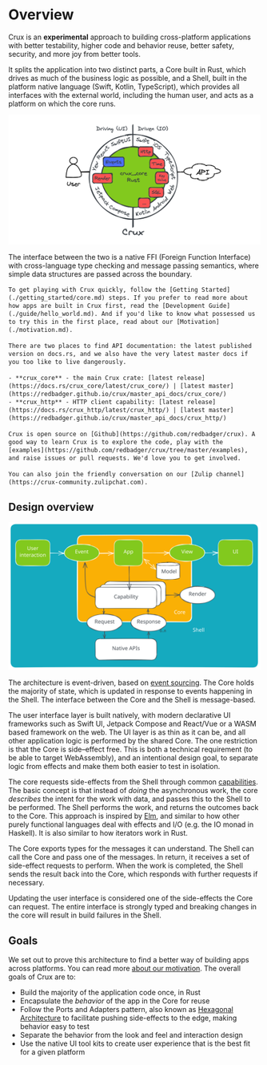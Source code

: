 # Overview

Crux is an **experimental** approach to building cross-platform applications
with better testability, higher code and behavior reuse, better safety,
security, and more joy from better tools.

It splits the application into two distinct parts, a Core built in Rust, which
drives as much of the business logic as possible, and a Shell, built in the
platform native language (Swift, Kotlin, TypeScript), which provides all
interfaces with the external world, including the human user, and acts as a
platform on which the core runs.

![Crux](./crux.png)

The interface between the two is a native FFI (Foreign Function Interface) with
cross-language type checking and message passing semantics, where simple data
structures are passed across the boundary.

```admonish title="Get to know Crux"
To get playing with Crux quickly, follow the [Getting Started](./getting_started/core.md) steps. If you prefer to read more about how apps are built in Crux first, read the [Development Guide](./guide/hello_world.md). And if you'd like to know what possessed us to try this in the first place, read about our [Motivation](./motivation.md).

There are two places to find API documentation: the latest published version on docs.rs, and we also have the very latest master docs if you too like to live dangerously.

- **crux_core** - the main Crux crate: [latest release](https://docs.rs/crux_core/latest/crux_core/) | [latest master](https://redbadger.github.io/crux/master_api_docs/crux_core/)
- **crux_http** - HTTP client capability: [latest release](https://docs.rs/crux_http/latest/crux_http/) | [latest master](https://redbadger.github.io/crux/master_api_docs/crux_http/)

Crux is open source on [Github](https://github.com/redbadger/crux). A good way to learn Crux is to explore the code, play with the [examples](https://github.com/redbadger/crux/tree/master/examples), and raise issues or pull requests. We'd love you to get involved.

You can also join the friendly conversation on our [Zulip channel](https://crux-community.zulipchat.com).
```

## Design overview

![Logical architecture](./architecture.svg)

The architecture is event-driven, based on
[event sourcing](https://martinfowler.com/eaaDev/EventSourcing.html). The Core
holds the majority of state, which is updated in response to events happening in
the Shell. The interface between the Core and the Shell is message-based.

The user interface layer is built natively, with modern declarative UI
frameworks such as Swift UI, Jetpack Compose and React/Vue or a WASM based
framework on the web. The UI layer is as thin as it can be, and all other
application logic is performed by the shared Core. The one restriction is that
the Core is side–effect free. This is both a technical requirement (to be able
to target WebAssembly), and an intentional design goal, to separate logic from
effects and make them both easier to test in isolation.

The core requests side-effects from the Shell through common
[capabilities](./guide/capabilities.md). The basic concept is that instead of
_doing_ the asynchronous work, the core _describes_ the intent for the work with
data, and passes this to the Shell to be performed. The Shell performs the work,
and returns the outcomes back to the Core. This approach is inspired by
[Elm](https://elm-lang.org/), and similar to how other purely functional
languages deal with effects and I/O (e.g. the IO monad in Haskell). It is also
similar to how iterators work in Rust.

The Core exports types for the messages it can understand. The Shell can call
the Core and pass one of the messages. In return, it receives a set of
side-effect requests to perform. When the work is completed, the Shell sends the
result back into the Core, which responds with further requests if necessary.

Updating the user interface is considered one of the side-effects the Core can
request. The entire interface is strongly typed and breaking changes in the core
will result in build failures in the Shell.

## Goals

We set out to prove this architecture to find a better way of building apps
across platforms. You can read more [about our motivation](./motivation.md). The
overall goals of Crux are to:

- Build the majority of the application code once, in Rust
- Encapsulate the _behavior_ of the app in the Core for reuse
- Follow the Ports and Adapters pattern, also known as
  [Hexagonal Architecture](https://alistair.cockburn.us/hexagonal-architecture/)
  to facilitate pushing side-effects to the edge, making behavior easy to test
- Separate the behavior from the look and feel and interaction design
- Use the native UI tool kits to create user experience that is the best fit for
  a given platform
